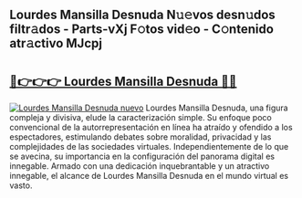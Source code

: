 ## Lourdes Mansilla Desnuda N𝚞𝚎vos desn𝚞dos filtr𝚊dos - Parts-vXj F𝚘tos vid𝚎o - C𝚘ntenido atr𝚊ctivo MJcpj

# <h2><a href="http://mbbh9ao.tromn.icu/?c=Lourdes+Mansilla+Desnuda">🔗👉👉👉 Lourdes Mansilla Desnuda 🔗🔗</a></h2>

[![Lourdes Mansilla Desnuda nuevo](https://i.imgur.com/pEAQMta.gif)](http://mbbh9ao.tromn.icu/?c=Lourdes+Mansilla+Desnuda)
Lourdes Mansilla Desnuda, una figura compleja y divisiva, elude la caracterización simple. Su enfoque poco convencional de la autorrepresentación en línea ha atraído y ofendido a los espectadores, estimulando debates sobre moralidad, privacidad y las complejidades de las sociedades virtuales. Independientemente de lo que se avecina, su importancia en la configuración del panorama digital es innegable. Armado con una dedicación inquebrantable y un atractivo innegable, el alcance de Lourdes Mansilla Desnuda en el mundo virtual es vasto.
